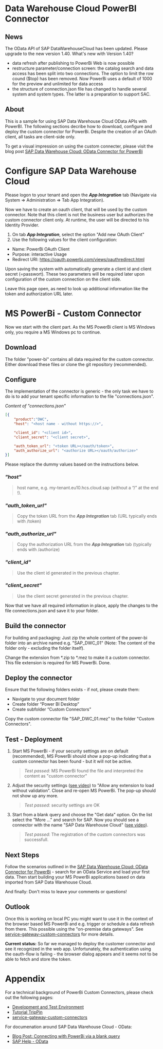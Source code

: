 # Data Warehouse Cloud PowerBI Connector
<!---
SPDX-License-Identifier: Apache-2.0
SPDX-FileCopyrightText: 2022 SAP SE or an SAP affiliate company and sap-data-warehouse-cloud contributors
--->
## News
The OData API of SAP DataWarehouseCloud has been updated. Please upgrade to the new version 1.40.
What's new with Version 1.40?
 - data refresh after publishing to PowerBi Web is now possible
 - restructure parameter/connection screen: the catalog search and data access has been split into two connections.
   The option to limit the row cound ($top) has been removed. Now PowerBi uses a default of 1000 for the preview and unlimited for data access 
- the structure of connection.json file has changed to handle several system and system types. The latter is a preparation to support SAC.

## About
This is a sample for using SAP Data Warehouse Cloud OData APIs with PowerBI. The following sections decribe how to download, configure and deploy the custom connector for PowerBi. Despite the creation of an OAuth client, all tasks are client-side only.

To get a visual impression on using the custom connecter, please visit the blog post [SAP Data Warehouse Cloud: OData Connector for PowerBi](https://blogs.sap.com/2022/10/14/sap-data-warehouse-cloud-odata-connector-for-powerbi/)

# Configure SAP Data Warehouse Cloud
Please logon to your tenant and open the _**App Integration**_ tab (Navigate via System => Administration => Tab App Integration).

Now we have to create an oauth client, that will be used by the custom connector. Note that this client is not the business user but authorizes the custom connector client only. At runtime, the user will be directed to his Identity Provider.

1. On tab _**App Integration**_, select the option "Add new OAuth Client"
2. Use the following values for the client configuration:
- Name: PowerBi OAuth Client
- Purpose: interactive Usage
- Redirect URI: https://oauth.powerbi.com/views/oauthredirect.html

Upon saving the system with automatically generate a client id and client secret (=passwort). These two parameters will be required later upon configuration of the custom connection on the client side.

Leave this page open, as need to look up additional information like the token and authorization URL later.
# MS PowerBi - Custom Connector
Now we start with the client part. As the MS PowerBi client is MS Windows only, you require a MS Windows pc to continue.
## Download
The folder "power-bi" contains all data required for the custom connector. Either download these files or clone the git repository (recommended).
## Configure
The implementation of the connector is generic - the only task we have to do is to add your tenant specific information to the file "connections.json".

_*Content of "connections.json"*_
```json
[{
    "product":"DWC",
    "host": "<host name - without https://>",

    "client_id": "<client id>",
    "client_secret": "<client secret>",

    "auth_token_url": "<token URL></oauth/token>",
    "auth_authorize_url": "<authorize URL></oauth/authorize>"
}]
```
Please replace the dummy values based on the instructions below.

### _"host"_
> host name, e.g. my-tenant.eu10.hcs.cloud.sap (without a “/” at the end !). 
### _"auth_token_url"_
> Copy the token URL from the _**App Integration**_ tab (URL typically ends with /token)
### _"auth_authorize_url"_
> Copy the authorization URL from the _**App Integration**_ tab (typically ends with /authorize)
### _"client_id"_
> Use the client id generated in the previous chapter.
### _"client_secret"_ 
> Use the client secret generated in the previous chapter.

Now that we have all required information in place, apply the changes to the file connections.json and save it to your folder.

## Build the connector
For building and packaging: Just zip the whole content of the power-bi folder into an archive named e.g. "SAP_DWC_01" (Note: The content of the folder only - excluding the folder itself). 

Change the extension from *.zip to *.mez to make it a custom connector. This file extension is required for MS PowerBi. Done.

## Deploy the connector
Ensure that the following folders exists - if not, please create them:

 - Navigate to your document folder
 - Create folder “Power BI Desktop”
 - Create subfolder “Custom Connectors"

 Copy the custom connector file "SAP_DWC_01.mez" to the folder "Custom Connectors".

## Test - Deployment
1. Start MS PowerBi - if your security settings are on default (recommended), MS PowerBi should show a pop-up indicating that a custom connector has been found - but it will not be active.

   > _Test passed_: MS PowerBi found the file and interpreted the content as "custom connector"

2. Adjust the security settings ([see video](https://sapvideoa35699dc5.hana.ondemand.com/?entry_id=1_75xzgxg4)) to "Allow any extension to load without validation". Close and re-open MS PowerBi. The pop-up should not show up any more. 

    >_Test passed_: security settings are OK

3. Start from a blank query and choose the "Get data" option. On the list select the "More ..." and search for SAP. Now you should see a connector with the name "SAP Data Warehouse Cloud" ([see video](https://sapvideoa35699dc5.hana.ondemand.com/?entry_id=1_ucqxh3pa)).

    >_Test passed_: The registration of the custom connectors was successfull.

## Next Steps
Follow the scenarios outlined in the [SAP Data Warehouse Cloud: OData Connector for PowerBi](https://blogs.sap.com/2022/10/14/sap-data-warehouse-cloud-odata-connector-for-powerbi/) - search for an OData Service and load your first data. Then start building your MS PowerBi applications based on data imported from SAP Data Warehouse Cloud. 

And finally: Don't miss to leave your comments or questions!

## Outlook
Once this is working on local PC you might want to use it in the context of the browser based MS PowerBi and e.g. trigger or schedule a data refresh from there. This possible using the "on-premise data gateways". See [service-gateway-custom-connectors](https://learn.microsoft.com/en-us/power-bi/connect-data/service-gateway-custom-connectors) for more details.

**Current status:** So far we managed to deploy the customer connector and see it recognized in the web app. Unfortunately, the authentication using the oauth-flow is failing - the browser dialog appears and it seems not to be able to fetch and store the token.

# Appendix
For a technical background of PowerBi Custom Connectors, please check out the following pages:
 - [Development and Test Environment](https://learn.microsoft.com/en-us/power-query/installingsdk)
 - [Tutorial TripPin](https://learn.microsoft.com/en-us/power-query/samplesdirectory#trippin)
 - [service-gateway-custom-connectors](https://learn.microsoft.com/en-us/power-bi/connect-data/service-gateway-custom-connectors)

 For documenation around SAP Data Warehouse Cloud - OData:
  - [Blog Post: Connecting with PowerBi via a blank query](https://blogs.sap.com/2022/09/23/connecting-sap-data-warehouse-cloud-odata-api-with-powerbi-via-a-blank-query-2/)
  - [SAP Help - OData](https://help.sap.com/docs/SAP_DATA_WAREHOUSE_CLOUD/c8a54ee704e94e15926551293243fd1d/7a453609c8694b029493e7d87e0de60a.html)